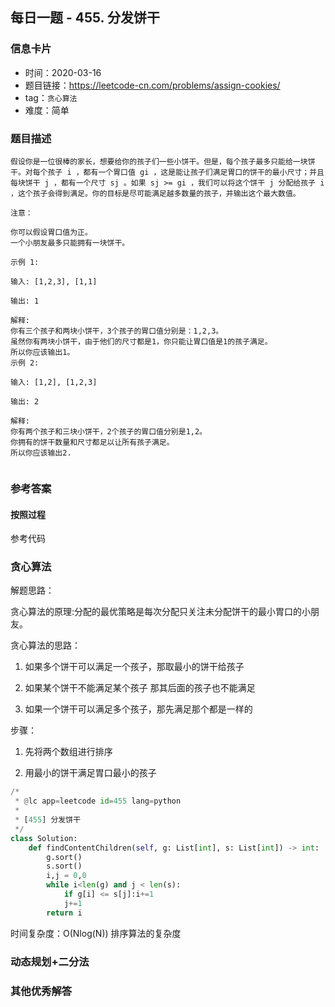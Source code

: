 ## 每日一题 - 455. 分发饼干
### 信息卡片

- 时间：2020-03-16
- 题目链接：https://leetcode-cn.com/problems/assign-cookies/
- tag：`贪心算法`
- 难度：简单

### 题目描述

```
假设你是一位很棒的家长，想要给你的孩子们一些小饼干。但是，每个孩子最多只能给一块饼干。对每个孩子 i ，都有一个胃口值 gi ，这是能让孩子们满足胃口的饼干的最小尺寸；并且每块饼干 j ，都有一个尺寸 sj 。如果 sj >= gi ，我们可以将这个饼干 j 分配给孩子 i ，这个孩子会得到满足。你的目标是尽可能满足越多数量的孩子，并输出这个最大数值。

注意：

你可以假设胃口值为正。
一个小朋友最多只能拥有一块饼干。

示例 1:

输入: [1,2,3], [1,1]

输出: 1

解释: 
你有三个孩子和两块小饼干，3个孩子的胃口值分别是：1,2,3。
虽然你有两块小饼干，由于他们的尺寸都是1，你只能让胃口值是1的孩子满足。
所以你应该输出1。
示例 2:

输入: [1,2], [1,2,3]

输出: 2

解释: 
你有两个孩子和三块小饼干，2个孩子的胃口值分别是1,2。
你拥有的饼干数量和尺寸都足以让所有孩子满足。
所以你应该输出2.


```

### 参考答案

#### 按照过程

参考代码

### 贪心算法

解题思路：

贪心算法的原理:分配的最优策略是每次分配只关注未分配饼干的最小胃口的小朋友。

贪心算法的思路：

1. 如果多个饼干可以满足一个孩子，那取最小的饼干给孩子

2. 如果某个饼干不能满足某个孩子 那其后面的孩子也不能满足

3. 如果一个饼干可以满足多个孩子，那先满足那个都是一样的

步骤：

1. 先将两个数组进行排序

2. 用最小的饼干满足胃口最小的孩子

```python
/*
 * @lc app=leetcode id=455 lang=python
 *
 * [455] 分发饼干
 */
class Solution:
    def findContentChildren(self, g: List[int], s: List[int]) -> int:
        g.sort()
        s.sort()
        i,j = 0,0
        while i<len(g) and j < len(s):
            if g[i] <= s[j]:i+=1
            j+=1
        return i
```
时间复杂度：O(Nlog(N)) 排序算法的复杂度
 
 
 ### 动态规划+二分法


 
 

### 其他优秀解答
